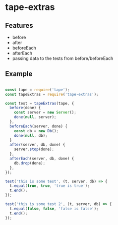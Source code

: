 # tape-extras

## Features

* before
* after
* beforeEach
* afterEach
* passing data to the tests from before/beforeEach

## Example

```javascript

const tape = require('tape');
const tapeExtras = require('tape-extras');

const test = tapeExtras(tape, {
  before(done) {
    const server = new Server();
    done(null, server);
  },
  beforeEach(server, done) {
    const db = new Db();
    done(null, db);
  }
  after(server, db, done) {
    server.stop(done);
  },
  afterEach(server, db, done) {
    db.drop(done);
  },
});

test('this is some test', (t, server, db) => {
  t.equal(true, true, 'true is true');
  t.end();
});

test('this is some test 2', (t, server, db) => {
  t.equal(false, false, 'false is false');
  t.end();
});
```
